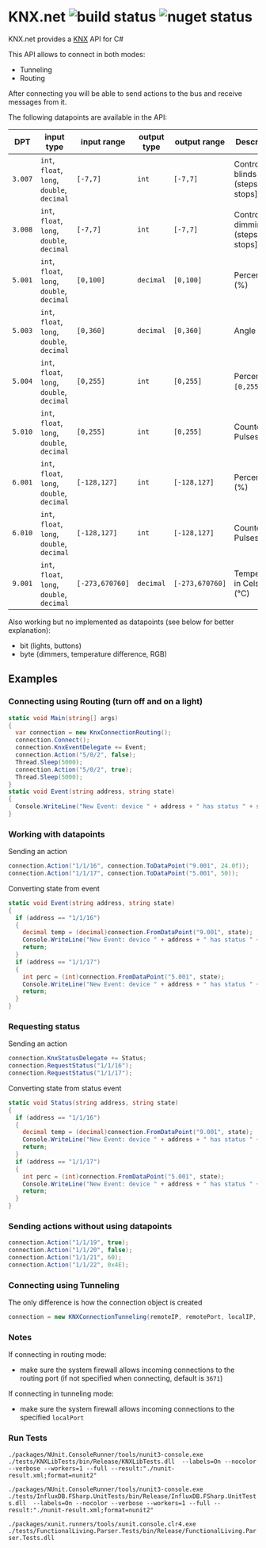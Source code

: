KNX.net ![build status](https://travis-ci.org/lifeemotions/knx.net.svg?branch=master) ![nuget status](http://img.shields.io/nuget/v/KNX.net.svg?style=flat)
=======

KNX.net provides a [KNX](http://en.wikipedia.org/wiki/KNX_%28standard%29) API for C#

This API allows to connect in both modes:
* Tunneling
* Routing

After connecting you will be able to send actions to the bus and receive messages from it.

The following datapoints are available in the API:

| DPT     | input type                                  | input range     | output type | output range    | Description                         |
| ------- |-------------------------------------------- | --------------- | ----------- | --------------- | ----------------------------------- |
| `3.007` | `int`, `float`, `long`, `double`, `decimal` | `[-7,7]`        | `int`       | `[-7,7]`        | Control blinds (steps) [`0` stops]  |
| `3.008` | `int`, `float`, `long`, `double`, `decimal` | `[-7,7]`        | `int`       | `[-7,7]`        | Control dimming (steps) [`0` stops] |
| `5.001` | `int`, `float`, `long`, `double`, `decimal` | `[0,100]`       | `decimal`   | `[0,100]`       | Percentage (%)                      |
| `5.003` | `int`, `float`, `long`, `double`, `decimal` | `[0,360]`       | `decimal`   | `[0,360]`       | Angle (°)                           |
| `5.004` | `int`, `float`, `long`, `double`, `decimal` | `[0,255]`       | `int`       | `[0,255]`       | Percentage `[0,255]` (%)          |
| `5.010` | `int`, `float`, `long`, `double`, `decimal` | `[0,255]`       | `int`       | `[0,255]`       | Counter Pulses                      |
| `6.001` | `int`, `float`, `long`, `double`, `decimal` | `[-128,127]`    | `int`       | `[-128,127]`    | Percentage (%)                      |
| `6.010` | `int`, `float`, `long`, `double`, `decimal` | `[-128,127]`    | `int`       | `[-128,127]`    | Counter Pulses                      |
| `9.001` | `int`, `float`, `long`, `double`, `decimal` | `[-273,670760]` | `decimal`   | `[-273,670760]` | Temperature in Celsius (°C)         |

Also working but no implemented as datapoints (see below for better explanation):
* bit (lights, buttons)
* byte (dimmers, temperature difference, RGB)

Examples
--------

### Connecting using Routing (turn off and on a light)

```csharp
static void Main(string[] args)
{
  var connection = new KnxConnectionRouting();
  connection.Connect();
  connection.KnxEventDelegate += Event;
  connection.Action("5/0/2", false);
  Thread.Sleep(5000);
  connection.Action("5/0/2", true);
  Thread.Sleep(5000);
}
static void Event(string address, string state)
{
  Console.WriteLine("New Event: device " + address + " has status " + state);
}
```

### Working with datapoints

Sending an action

```csharp
connection.Action("1/1/16", connection.ToDataPoint("9.001", 24.0f));
connection.Action("1/1/17", connection.ToDataPoint("5.001", 50));
```

Converting state from event

```csharp
static void Event(string address, string state)
{
  if (address == "1/1/16")
  {
    decimal temp = (decimal)connection.FromDataPoint("9.001", state);
    Console.WriteLine("New Event: device " + address + " has status " + temp);
    return;
  }
  if (address == "1/1/17")
  {
    int perc = (int)connection.FromDataPoint("5.001", state);
    Console.WriteLine("New Event: device " + address + " has status " + perc);
    return;
  }
}

```

### Requesting status

Sending an action

```csharp
connection.KnxStatusDelegate += Status;
connection.RequestStatus("1/1/16");
connection.RequestStatus("1/1/17");
```

Converting state from status event

```csharp
static void Status(string address, string state)
{
  if (address == "1/1/16")
  {
    decimal temp = (decimal)connection.FromDataPoint("9.001", state);
    Console.WriteLine("New Event: device " + address + " has status " + temp);
    return;
  }
  if (address == "1/1/17")
  {
    int perc = (int)connection.FromDataPoint("5.001", state);
    Console.WriteLine("New Event: device " + address + " has status " + perc);
    return;
  }
}

```

### Sending actions without using datapoints

```csharp
connection.Action("1/1/19", true);
connection.Action("1/1/20", false);
connection.Action("1/1/21", 60);
connection.Action("1/1/22", 0x4E);
```

### Connecting using Tunneling

The only difference is how the connection object is created

```csharp
connection = new KNXConnectionTunneling(remoteIP, remotePort, localIP, localPort);
```

### Notes

If connecting in routing mode:
* make sure the system firewall allows incoming connections to the routing port (if not specified when connecting, default is `3671`)

If connecting in tunneling mode:
* make sure the system firewall allows incoming connections to the specified `localPort`

### Run Tests
`./packages/NUnit.ConsoleRunner/tools/nunit3-console.exe ./tests/KNXLibTests/bin/Release/KNXLibTests.dll  --labels=On --nocolor --verbose --workers=1 --full --result:"./nunit-result.xml;format=nunit2"`

`./packages/NUnit.ConsoleRunner/tools/nunit3-console.exe ./tests/InfluxDB.FSharp.UnitTests/bin/Release/InfluxDB.FSharp.UnitTests.dll  --labels=On --nocolor --verbose --workers=1 --full --result:"./nunit-result.xml;format=nunit2"`

`./packages/xunit.runners/tools/xunit.console.clr4.exe ./tests/FunctionalLiving.Parser.Tests/bin/Release/FunctionalLiving.Parser.Tests.dll`